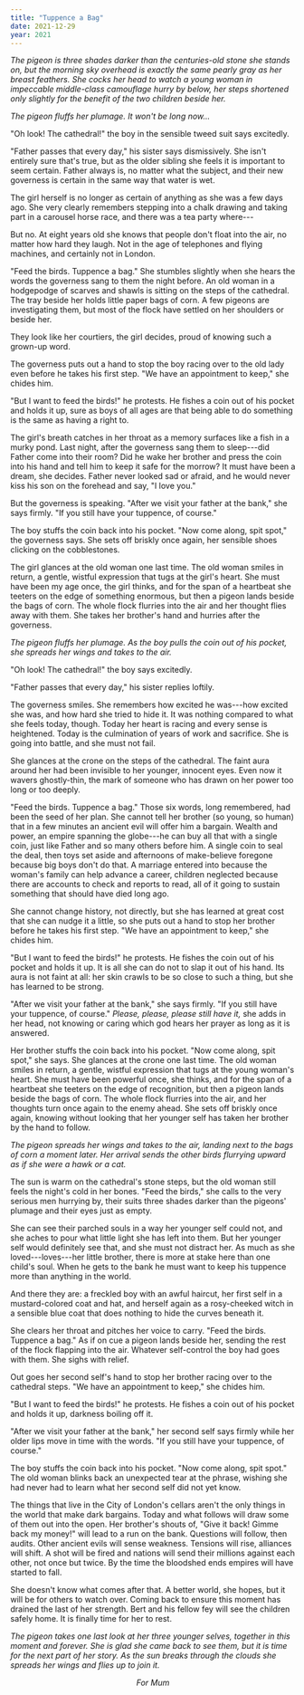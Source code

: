```yaml
---
title: "Tuppence a Bag"
date: 2021-12-29
year: 2021
---
```


*The pigeon is three shades darker than the centuries-old stone she stands on,
but the morning sky overhead is exactly the same pearly gray as her breast feathers.
She cocks her head to watch a young woman in impeccable middle-class camouflage hurry by below,
her steps shortened only slightly for the benefit of the two children beside her.*

*The pigeon fluffs her plumage. It won't be long now...*

"Oh look! The cathedral!"
the boy in the sensible tweed suit says excitedly.

"Father passes that every day,"
his sister says dismissively.
She isn't entirely sure that's true,
but as the older sibling she feels it is important to seem certain.
Father always is,
no matter what the subject,
and their new governess is certain in the same way that water is wet.

The girl herself is no longer as certain of anything as she was a few days ago.
She very clearly remembers stepping into a chalk drawing and taking part in a carousel horse race,
and there was a tea party where---

But no.
At eight years old she knows that people don't float into the air,
no matter how hard they laugh.
Not in the age of telephones and flying machines,
and certainly not in London.

"Feed the birds. Tuppence a bag."
She stumbles slightly when she hears the words the governess sang to them the night before.
An old woman in a hodgepodge of scarves and shawls is sitting on the steps of the cathedral.
The tray beside her holds little paper bags of corn.
A few pigeons are investigating them,
but most of the flock have settled on her shoulders or beside her.

They look like her courtiers,
the girl decides,
proud of knowing such a grown-up word.

The governess puts out a hand to stop the boy racing over to the old lady even before he takes his first step.
"We have an appointment to keep,"
she chides him.

"But I want to feed the birds!"
he protests.
He fishes a coin out of his pocket and holds it up,
sure as boys of all ages are that being able to do something is the same as having a right to.

The girl's breath catches in her throat as a memory surfaces like a fish in a murky pond.
Last night,
after the governess sang them to sleep---did Father come into their room?
Did he wake her brother and press the coin into his hand and tell him to keep it safe for the morrow?
It must have been a dream,
she decides.
Father never looked sad or afraid,
and he would never kiss his son on the forehead and say,
"I love you."

But the governess is speaking.
"After we visit your father at the bank,"
she says firmly.
"If you still have your tuppence, of course."

The boy stuffs the coin back into his pocket.
"Now come along, spit spot,"
the governess says.
She sets off briskly once again,
her sensible shoes clicking on the cobblestones.

The girl glances at the old woman one last time.
The old woman smiles in return,
a gentle,
wistful expression that tugs at the girl's heart.
She must have been my age once,
the girl thinks,
and for the span of a heartbeat she teeters on the edge of something enormous,
but then a pigeon lands beside the bags of corn.
The whole flock flurries into the air and her thought flies away with them.
She takes her brother's hand and hurries after the governess.

*The pigeon fluffs her plumage.
As the boy pulls the coin out of his pocket,
she spreads her wings and takes to the air.*

"Oh look! The cathedral!"
the boy says excitedly.

"Father passes that every day,"
his sister replies loftily.

The governess smiles.
She remembers how excited he was---how excited she was,
and how hard she tried to hide it.
It was nothing compared to what she feels today,
though.
Today her heart is racing and every sense is heightened.
Today is the culmination of years of work and sacrifice.
She is going into battle,
and she must not fail.

She glances at the crone on the steps of the cathedral.
The faint aura around her had been invisible to her younger,
innocent eyes.
Even now it wavers ghostly-thin,
the mark of someone who has drawn on her power too long or too deeply.

"Feed the birds. Tuppence a bag."
Those six words,
long remembered,
had been the seed of her plan.
She cannot tell her brother
(so young, so human)
that in a few minutes an ancient evil will offer him a bargain.
Wealth and power,
an empire spanning the globe---he can buy all that with a single coin,
just like Father and so many others before him.
A single coin to seal the deal,
then toys set aside and afternoons of make-believe foregone because big boys don't do that.
A marriage entered into because the woman's family can help advance a career,
children neglected because there are accounts to check and reports to read,
all of it going to sustain something that should have died long ago.

She cannot change history,
not directly,
but she has learned at great cost that she can nudge it a little,
so she puts out a hand to stop her brother before he takes his first step.
"We have an appointment to keep,"
she chides him.

"But I want to feed the birds!"
he protests.
He fishes the coin out of his pocket and holds it up.
It is all she can do not to slap it out of his hand.
Its aura is not faint at all:
her skin crawls to be so close to such a thing,
but she has learned to be strong.

"After we visit your father at the bank,"
she says firmly.
"If you still have your tuppence, of course."
*Please, please, please still have it,*
she adds in her head,
not knowing or caring which god hears her prayer as long as it is answered.

Her brother stuffs the coin back into his pocket.
"Now come along, spit spot,"
she says.
She glances at the crone one last time.
The old woman smiles in return,
a gentle,
wistful expression that tugs at the young woman's heart.
She must have been powerful once,
she thinks,
and for the span of a heartbeat she teeters on the edge of recognition,
but then a pigeon lands beside the bags of corn.
The whole flock flurries into the air,
and her thoughts turn once again to the enemy ahead.
She sets off briskly once again,
knowing without looking that her younger self has taken her brother by the hand to follow.

*The pigeon spreads her wings and takes to the air,
landing next to the bags of corn a moment later.
Her arrival sends the other birds flurrying upward as if she were a hawk or a cat.*

The sun is warm on the cathedral's stone steps,
but the old woman still feels the night's cold in her bones.
"Feed the birds,"
she calls to the very serious men hurrying by,
their suits three shades darker than the pigeons' plumage and their eyes just as empty.

She can see their parched souls in a way her younger self could not,
and she aches to pour what little light she has left into them.
But her younger self would definitely see that,
and she must not distract her.
As much as she loved---loves---her little brother,
there is more at stake here than one child's soul.
When he gets to the bank he must want to keep his tuppence more than anything in the world.

And there they are: a freckled boy with an awful haircut,
her first self in a mustard-colored coat and hat,
and herself again as a rosy-cheeked witch in a sensible blue coat
that does nothing to hide the curves beneath it.

She clears her throat and pitches her voice to carry.
"Feed the birds. Tuppence a bag."
As if on cue a pigeon lands beside her,
sending the rest of the flock flapping into the air.
Whatever self-control the boy had goes with them.
She sighs with relief.

Out goes her second self's hand to stop her brother racing over to the cathedral steps.
"We have an appointment to keep," she chides him.

"But I want to feed the birds!" he protests.
He fishes a coin out of his pocket and holds it up,
darkness boiling off it.

"After we visit your father at the bank,"
her second self says firmly while her older lips move in time with the words.
"If you still have your tuppence,
of course."

The boy stuffs the coin back into his pocket.
"Now come along, spit spot."
The old woman blinks back an unexpected tear at the phrase,
wishing she had never had to learn what her second self did not yet know.

The things that live in the City of London's cellars
aren't the only things in the world that make dark bargains.
Today and what follows will draw some of them out into the open.
Her brother's shouts of,
"Give it back! Gimme back my money!"
will lead to a run on the bank.
Questions will follow,
then audits.
Other ancient evils will sense weakness.
Tensions will rise,
alliances will shift.
A shot will be fired and nations will send their millions against each other,
not once but twice.
By the time the bloodshed ends empires will have started to fall.

She doesn't know what comes after that.
A better world,
she hopes,
but it will be for others to watch over.
Coming back to ensure this moment has drained the last of her strength.
Bert and his fellow fey will see the children safely home.
It is finally time for her to rest.

*The pigeon takes one last look at her three younger selves,
together in this moment and forever.
She is glad she came back to see them,
but it is time for the next part of her story.
As the sun breaks through the clouds she spreads her wings and flies up to join it.*

<div align="center">
  <em>For Mum</em>
</div>
